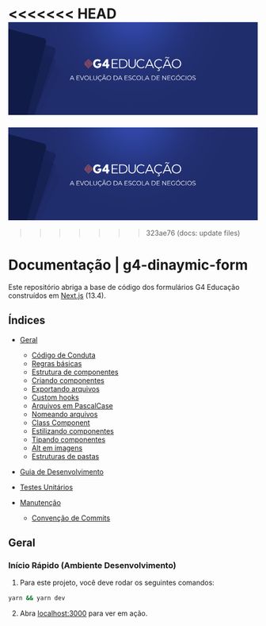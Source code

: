 <<<<<<< HEAD
![Logo](./docs/img/354037739_1150873909138616_5563000492426352288_n.png)
=======
![Logo](./img/g4-banner.png)
>>>>>>> 323ae76 (docs: update files)

# Documentação | g4-dinaymic-form

Este repositório abriga a base de código dos formulários G4 Educação construídos em [Next.js](https://nextjs.org/blog/next-13-4) (13.4).

## Índices

- [Geral](#geral)
  - [Código de Conduta](./docs/CODE_OF_CONDUCT.md)
  -  [Regras básicas](./docs/STYLEGUIDE.md#regras-básicas)
  -  [Estrutura de componentes](./docs/STYLEGUIDE.md#estrutura-de-componentes)
  -  [Criando componentes](./docs/STYLEGUIDE.md#criando-componentes)
  -  [Exportando arquivos](./docs/STYLEGUIDE.md#exportando-arquivos)
  -  [Custom hooks](./docs/STYLEGUIDE.md#custom-hooks)
  -  [Arquivos em PascalCase](./docs/STYLEGUIDE.md#arquivos-em-pascalcase)
  -  [Nomeando arquivos](./docs/STYLEGUIDE.md#nomeando-coisas)
  -  [Class Component](./docs/STYLEGUIDE.md#class-component)
  -  [Estilizando componentes](./docs/STYLEGUIDE.md#estilizando-componentes)
  - [Tipando componentes](./docs/STYLEGUIDE.md#tipando-componentes)
  - [Alt em imagens](./docs/STYLEGUIDE.md#alt-em-imagens)
  - [Estruturas de pastas](./docs/STYLEGUIDE.md#estrutura-de-pastas)

- [Guia de Desenvolvimento](./docs/STYLEGUIDE.md)

- [Testes Unitários](./docs/UNITS_TESTS.md)

- [Manutenção](#manutenção)
  - [Convenção de Commits](./docs/CONVENTIONAL_COMMITS.md)

## Geral

### Início Rápido (Ambiente Desenvolvimento)

1. Para este projeto, você deve rodar os seguintes comandos:

```sh
yarn && yarn dev
```

2. Abra [localhost:3000](http://localhost:3000) para ver em ação.